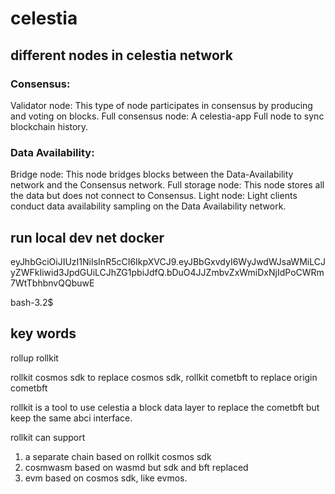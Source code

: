 # celestia 


## different nodes in celestia network

### Consensus:

Validator node: This type of node participates in consensus by producing and voting on blocks.
Full consensus node: A celestia-app Full node to sync blockchain history.


### Data Availability:

Bridge node: This node bridges blocks between the Data-Availability network and the Consensus network.
Full storage node: This node stores all the data but does not connect to Consensus.
Light node: Light clients conduct data availability sampling on the Data Availability network.



## run local dev net docker


eyJhbGciOiJIUzI1NiIsInR5cCI6IkpXVCJ9.eyJBbGxvdyI6WyJwdWJsaWMiLCJyZWFkIiwid3JpdGUiLCJhZG1pbiJdfQ.bDuO4JJZmbvZxWmiDxNjIdPoCWRm7WtTbhbnvQQbuwE


bash-3.2$ 

## key words
rollup 
rollkit 

rollkit cosmos sdk to replace cosmos sdk, 
rollkit cometbft to replace origin cometbft

rollkit is a tool to use celestia a block data layer to replace the cometbft 
but keep the same abci interface. 

rollkit can support 
1. a separate chain based on rollkit cosmos sdk
2. cosmwasm based on wasmd but sdk and bft replaced
3. evm based on cosmos sdk, like evmos. 

## 

